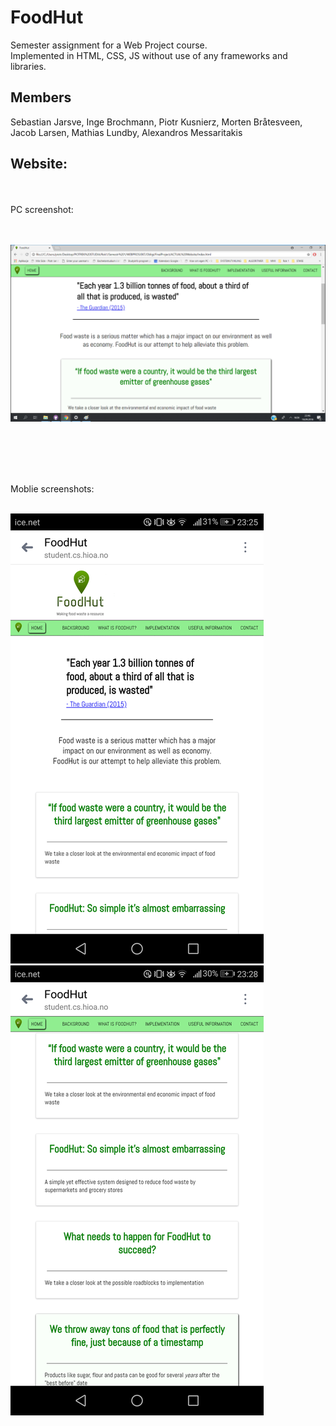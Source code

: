 # FoodHut
Semester assignment for a Web Project course.  
Implemented in HTML, CSS, JS without use of any frameworks and libraries.
## Members  
Sebastian Jarsve, Inge Brochmann, Piotr Kusnierz, Morten Bråtesveen, Jacob Larsen, Mathias Lundby, Alexandros Messaritakis
## Website:
<br />
<br />
PC screenshot:
<br />
<br />
<br />

![main screen](https://github.com/PiotrKusnierz/FoodHut/blob/master/3.png) 

<br />
<br />
<br />
<br />
  
Moblie screenshots:
<br />
<br />

![main screen](https://github.com/PiotrKusnierz/FoodHut/blob/master/4.png)&nbsp;&nbsp;&nbsp;&nbsp;&nbsp;&nbsp;&nbsp;&nbsp;&nbsp;&nbsp;&nbsp;&nbsp;&nbsp;&nbsp;&nbsp;&nbsp;
![main screen](https://github.com/PiotrKusnierz/FoodHut/blob/master/7.png)
